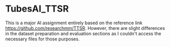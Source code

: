 # TubesAI_TTSR
This is a major AI assignment entirely based on the reference link https://github.com/researchmm/TTSR. However, there are slight differences in the dataset preparation and evaluation sections as I couldn't access the necessary files for those purposes.
